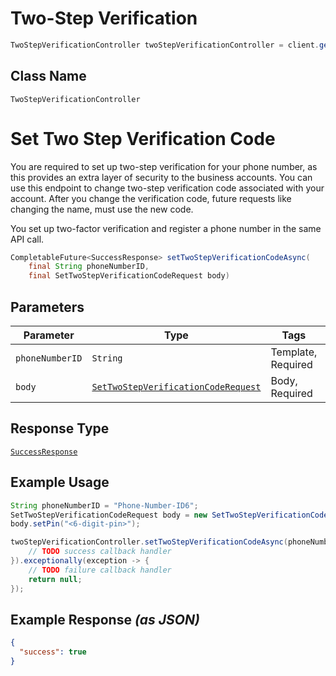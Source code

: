 # Two-Step Verification

```java
TwoStepVerificationController twoStepVerificationController = client.getTwoStepVerificationController();
```

## Class Name

`TwoStepVerificationController`


# Set Two Step Verification Code

You are required to set up two-step verification for your phone number, as this provides an extra layer of security to the business accounts. You can use this endpoint to change two-step verification code associated with your account.
After you change the verification code, future requests like changing the name, must use the new code.

You set up two-factor verification and register a phone number in the same API call.

```java
CompletableFuture<SuccessResponse> setTwoStepVerificationCodeAsync(
    final String phoneNumberID,
    final SetTwoStepVerificationCodeRequest body)
```

## Parameters

| Parameter | Type | Tags | Description |
|  --- | --- | --- | --- |
| `phoneNumberID` | `String` | Template, Required | - |
| `body` | [`SetTwoStepVerificationCodeRequest`](../../doc/models/set-two-step-verification-code-request.md) | Body, Required | - |

## Response Type

[`SuccessResponse`](../../doc/models/success-response.md)

## Example Usage

```java
String phoneNumberID = "Phone-Number-ID6";
SetTwoStepVerificationCodeRequest body = new SetTwoStepVerificationCodeRequest();
body.setPin("<6-digit-pin>");

twoStepVerificationController.setTwoStepVerificationCodeAsync(phoneNumberID, body).thenAccept(result -> {
    // TODO success callback handler
}).exceptionally(exception -> {
    // TODO failure callback handler
    return null;
});
```

## Example Response *(as JSON)*

```json
{
  "success": true
}
```

